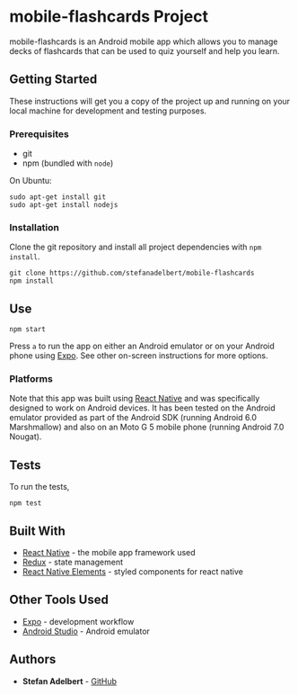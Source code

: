 # mobile-flashcards Project

mobile-flashcards is an Android mobile app which allows you to manage decks of flashcards that can be used to quiz yourself and help you learn.

## Getting Started

These instructions will get you a copy of the project up and running on your local machine for development and testing purposes.

### Prerequisites

* git
* npm (bundled with `node`)

On Ubuntu:
```
sudo apt-get install git
sudo apt-get install nodejs
```

### Installation

Clone the git repository and install all project dependencies with `npm install`.

```
git clone https://github.com/stefanadelbert/mobile-flashcards
npm install
```

## Use

```
npm start
```

Press `a` to run the app on either an Android emulator or on your Android phone using [Expo](https://expo.io/). See other on-screen instructions for more options.

### Platforms

Note that this app was built using [React Native](https://facebook.github.io/react-native/) and was specifically designed to work on Android devices. It has been tested on the Android emulator provided as part of the Android SDK (running Android 6.0 Marshmallow) and also on an Moto G 5 mobile phone (running Android 7.0 Nougat).

## Tests

To run the tests,

```
npm test
```

## Built With

* [React Native](https://facebook.github.io/react-native/) - the mobile app framework used
* [Redux](https://redux.js.org/) - state management
* [React Native Elements](https://react-native-training.github.io/react-native-elements/) - styled components for react native

## Other Tools Used

* [Expo](https://expo.io) - development workflow
* [Android Studio](https://developer.android.com/studio/index.html) - Android emulator

## Authors

* **Stefan Adelbert** - [GitHub](https://github.com/stefanadelbert)

